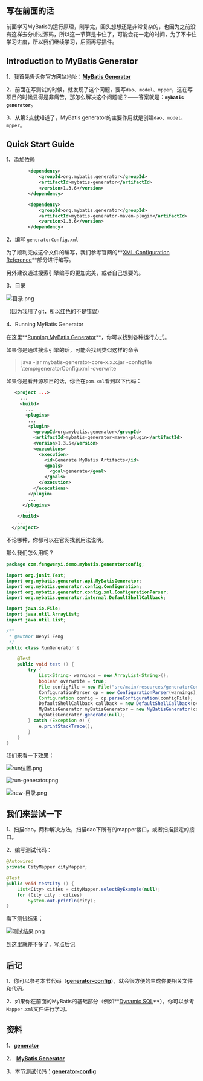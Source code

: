 ## 写在前面的话

前面学习MyBatis的运行原理，刚学完，回头想想还是非常复杂的，也因为之前没有这样去分析过源码，所以这一节算是卡住了，可能会花一定的时间，为了不卡住学习进度，所以我们继续学习，后面再写插件。

## Introduction to MyBatis Generator

1、我首先告诉你官方网站地址：**[MyBatis Generator](http://www.mybatis.org/generator/index.html)**

2、前面在写测试的时候，就发现了这个问题，要写`dao`、`model`、`mpper`，这在写项目的时候显得是非痛苦，那怎么解决这个问题呢？——答案就是：**`mybatis generator`**。

3、从第2点就知道了，MyBatis generator的主要作用就是创建`dao`、`model`、`mpper`。

## Quick Start Guide

1、添加依赖

```xml
        <dependency>
            <groupId>org.mybatis.generator</groupId>
            <artifactId>mybatis-generator</artifactId>
            <version>1.3.6</version>
        </dependency>

        <dependency>
            <groupId>org.mybatis.generator</groupId>
            <artifactId>mybatis-generator-maven-plugin</artifactId>
            <version>1.3.6</version>
        </dependency>
```

2、编写 `generatorConfig.xml`

为了顺利完成这个文件的编写，我们参考官网的**[XML Configuration Reference](http://www.mybatis.org/generator/configreference/xmlconfig.html#)**部分进行编写。

另外建议通过搜索引擎编写的更加完美，或者自己想要的。

3、目录

![目录.png](https://upload-images.jianshu.io/upload_images/5805596-131841e810bfc321.png?imageMogr2/auto-orient/strip%7CimageView2/2/w/1240)

（因为我用了git，所以红色的不是错误）

4、Running MyBatis Generator

在这里**[Running MyBatis Generator](http://www.mybatis.org/generator/running/runningWithMaven.html)**，你可以找到各种运行方式。

如果你是通过搜索引擎的话，可能会找到类似这样的命令
>java -jar mybatis-generator-core-x.x.x.jar -configfile \temp\generatorConfig.xml -overwrite

如果你是看开源项目的话，你会在`pom.xml`看到以下代码：
```xml
   <project ...>
     ...
     <build>
       ...
       <plugins>
        ...
        <plugin>
          <groupId>org.mybatis.generator</groupId>
          <artifactId>mybatis-generator-maven-plugin</artifactId>
          <version>1.3.5</version>
          <executions>
            <execution>
              <id>Generate MyBatis Artifacts</id>
              <goals>
                <goal>generate</goal>
              </goals>
            </execution>
          </executions>
        </plugin>
        ...
      </plugins>
      ...
    </build>
    ...
  </project>
```
不论哪种，你都可以在官网找到用法说明。

那么我们怎么用呢？

```java
package com.fengwenyi.demo.mybatis.generatorconfig;

import org.junit.Test;
import org.mybatis.generator.api.MyBatisGenerator;
import org.mybatis.generator.config.Configuration;
import org.mybatis.generator.config.xml.ConfigurationParser;
import org.mybatis.generator.internal.DefaultShellCallback;

import java.io.File;
import java.util.ArrayList;
import java.util.List;

/**
 * @author Wenyi Feng
 */
public class RunGenerator {

    @Test
    public void test () {
        try {
            List<String> warnings = new ArrayList<String>();
            boolean overwrite = true;
            File configFile = new File("src/main/resources/generatorConfig.xml");
            ConfigurationParser cp = new ConfigurationParser(warnings);
            Configuration config = cp.parseConfiguration(configFile);
            DefaultShellCallback callback = new DefaultShellCallback(overwrite);
            MyBatisGenerator myBatisGenerator = new MyBatisGenerator(config, callback, warnings);
            myBatisGenerator.generate(null);
        } catch (Exception e) {
            e.printStackTrace();
        }
    }
}
```
我们来看一下效果：

![run位置.png](https://upload-images.jianshu.io/upload_images/5805596-3c5842b8f5bbceea.png?imageMogr2/auto-orient/strip%7CimageView2/2/w/1240)

![run-generator.png](https://upload-images.jianshu.io/upload_images/5805596-af2a4b96e4eef0aa.png?imageMogr2/auto-orient/strip%7CimageView2/2/w/1240)

![new-目录.png](https://upload-images.jianshu.io/upload_images/5805596-4b3781a07da6e327.png?imageMogr2/auto-orient/strip%7CimageView2/2/w/1240)

## 我们来尝试一下

1、扫描dao，两种解决方法，扫描dao下所有的mapper接口，或者扫描指定的接口。

2、编写测试代码：

```java
@Autowired
private CityMapper cityMapper;

@Test
public void testCity () {
    List<City> cities = cityMapper.selectByExample(null);
    for (City city : cities)
        System.out.println(city);
}
```

看下测试结果：

![测试结果.png](https://upload-images.jianshu.io/upload_images/5805596-a9a26ee1d4162321.png?imageMogr2/auto-orient/strip%7CimageView2/2/w/1240)

到这里就差不多了，写点后记

## 后记

1、你可以参考本节代码（**[generator-config](https://github.com/fengwenyi/mybatis-demo/tree/master/generator-config)**），就会很方便的生成你要相关文件和代码。

2、如果你在前面的MyBatis的基础部分（例如**[Dynamic SQL](https://www.jianshu.com/p/535f9707d171)**），你可以参考`Mapper.xml`文件进行学习。

## 资料

1、**[generator](https://github.com/mybatis/generator)**

2、 **[MyBatis Generator](http://www.mybatis.org/generator/index.html)**

3、本节测试代码：**[generator-config](https://github.com/fengwenyi/mybatis-demo/tree/master/generator-config)**
